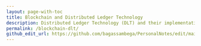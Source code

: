 ```yaml
---
layout: page-with-toc
title: Blockchain and Distributed Ledger Technology
description: Distributed Ledger Technology (DLT) and their implementation, mainly focused on Blockchain
permalink: /blockchain-dlt/
github_edit_url: https://github.com/bagassambega/PersonalNotes/edit/main/_pages/blockchain-dlt.md
---
```


